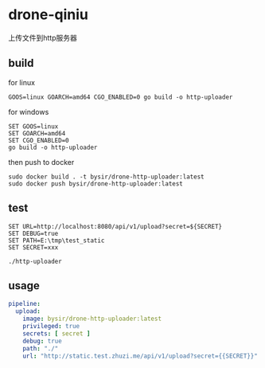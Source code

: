 # drone-qiniu
上传文件到http服务器

## build
for linux
```
GOOS=linux GOARCH=amd64 CGO_ENABLED=0 go build -o http-uploader
```

for windows
```
SET GOOS=linux 
SET GOARCH=amd64 
SET CGO_ENABLED=0 
go build -o http-uploader
```

then push to docker

```
sudo docker build . -t bysir/drone-http-uploader:latest
sudo docker push bysir/drone-http-uploader:latest
```

## test

```
SET URL=http://localhost:8080/api/v1/upload?secret=${SECRET}
SET DEBUG=true
SET PATH=E:\tmp\test_static
SET SECRET=xxx

./http-uploader
```

## usage
```yaml
pipeline:
  upload:
    image: bysir/drone-http-uploader:latest
    privileged: true
    secrets: [ secret ]
    debug: true
    path: "./"
    url: "http://static.test.zhuzi.me/api/v1/upload?secret={{SECRET}}"

```
